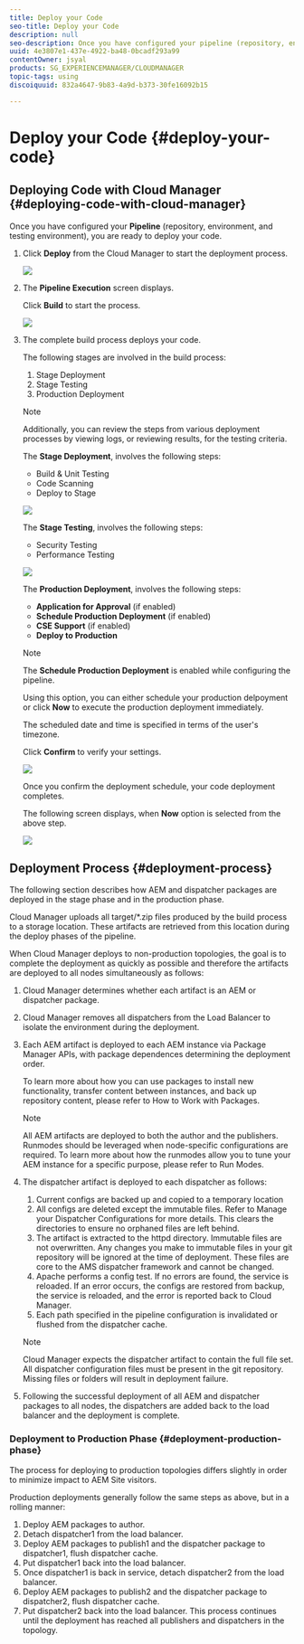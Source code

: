 ```yaml
---
title: Deploy your Code
seo-title: Deploy your Code
description: null
seo-description: Once you have configured your pipeline (repository, environment, and testing environment), you are ready to deploy your code. Follow this page to learn more.
uuid: 4e3807e1-437e-4922-ba48-0bcadf293a99
contentOwner: jsyal
products: SG_EXPERIENCEMANAGER/CLOUDMANAGER
topic-tags: using
discoiquuid: 832a4647-9b83-4a9d-b373-30fe16092b15

---
```


# Deploy your Code {#deploy-your-code}

## Deploying Code with Cloud Manager {#deploying-code-with-cloud-manager}

Once you have configured your **Pipeline** (repository, environment, and testing environment), you are ready to deploy your code.

1. Click **Deploy** from the Cloud Manager to start the deployment process.

   ![](assets/Deploy1.png)

1. The **Pipeline Execution** screen displays.

   Click **Build** to start the process.

   ![](assets/Deploy2.png)

1. The complete build process deploys your code.

   The following stages are involved in the build process:

    1. Stage Deployment
    1. Stage Testing
    1. Production Deployment

   >[!NOTE]
   >
   >Additionally, you can review the steps from various deployment processes by viewing logs, or reviewing results, for the testing criteria.

   The **Stage Deployment**, involves the following steps:

    * Build & Unit Testing
    * Code Scanning
    * Deploy to Stage

   ![](assets/Stage_Testing.png)

   The **Stage Testing**, involves the following steps:

    * Security Testing
    * Performance Testing

   ![](assets/Stage_Deployment.png)

   The **Production Deployment**, involves the following steps:

    * **Application for Approval** (if enabled)
    * **Schedule Production Deployment** (if enabled)
    * **CSE Support** (if enabled)
    * **Deploy to Production**

   >[!NOTE]
   >
   >The **Schedule Production Deployment** is enabled while configuring the pipeline.
   >
   >
   >Using this option, you can either schedule your production delpoyment or click **Now** to execute the production deployment immediately.
   >
   >
   >The scheduled date and time is specified in terms of the user's timezone.
   >
   >
   >Click **Confirm** to verify your settings.

   ![](assets/Production_Deployment1.png)

   Once you confirm the deployment schedule, your code deployment completes.

   The following screen displays, when **Now** option is selected from the above step.

   ![](assets/Production_Deployment2.png)

## Deployment Process {#deployment-process}

The following section describes how AEM and dispatcher packages are deployed in the stage phase and in the production phase.

Cloud Manager uploads all target/*.zip files produced by the build process to a storage location.  These artifacts are retrieved from this location during the deploy phases of the pipeline.

When Cloud Manager deploys to non-production topologies, the goal is to complete the deployment as quickly as possible and therefore the artifacts are deployed to all nodes simultaneously as follows:

1. Cloud Manager determines whether each artifact is an AEM or dispatcher package.
1. Cloud Manager removes all dispatchers from the Load Balancer to isolate the environment during the deployment.
1. Each AEM artifact is deployed to each AEM instance via Package Manager APIs, with package dependences determining the deployment order.

   To learn more about how you can use packages to install new functionality, transfer content between instances, and back up repository content, please refer to How to Work with Packages.

   >[!NOTE]
   >
   >All AEM artifacts are deployed to both the author and the publishers. Runmodes should be leveraged when node-specific configurations are required. To learn more about how the runmodes allow you to tune your AEM instance for a specific purpose, please refer to Run Modes.

1. The dispatcher artifact is deployed to each dispatcher as follows:

   1. Current configs are backed up and copied to a temporary location
   1. All configs are deleted except the immutable files. Refer to Manage your Dispatcher Configurations for more details. This clears the directories to ensure no orphaned files are left behind.
   1. The artifact is extracted to the httpd directory.  Immutable files are not overwritten. Any changes you make to immutable files in your git repository will be ignored at the time of deployment.  These files are core to the AMS dispatcher framework and cannot be changed.
   1. Apache performs a config test. If no errors are found, the service is reloaded. If an error occurs, the configs are restored from backup, the service is reloaded, and the error is reported back to Cloud Manager.
   1. Each path specified in the pipeline configuration is invalidated or flushed from the dispatcher cache.
   
   >[!NOTE]
   >
   >Cloud Manager expects the dispatcher artifact to contain the full file set.  All dispatcher configuration files must be present in the git repository. Missing files or folders will result in deployment failure.

1. Following the successful deployment of all AEM and dispatcher packages to all nodes, the dispatchers are added back to the load balancer and the deployment is complete.

### Deployment to Production Phase {#deployment-production-phase}

The process for deploying to production topologies differs slightly in order to minimize impact to AEM Site visitors. 

Production deployments generally follow the same steps as above, but in a rolling manner:

1. Deploy AEM packages to author.
1. Detach dispatcher1 from the load balancer.
1. Deploy AEM packages to publish1 and the dispatcher package to dispatcher1, flush dispatcher cache.
1. Put dispatcher1 back into the load balancer.
1. Once dispatcher1 is back in service, detach dispatcher2 from the load balancer.
1. Deploy AEM packages to publish2 and the dispatcher package to dispatcher2, flush dispatcher cache.
1. Put dispatcher2 back into the load balancer.
This process continues until the deployment has reached all publishers and dispatchers in the topology.


